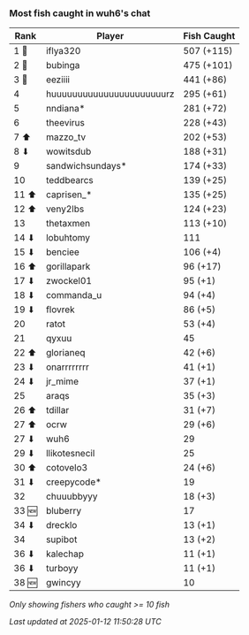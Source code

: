 ### Most fish caught in wuh6's chat
| Rank | Player | Fish Caught |
|------|--------|-----------|
| 1 🥇  | iflya320  | 507 (+115) |
| 2 🥈  | bubinga  | 475 (+101) |
| 3 🥉  | eeziiii  | 441 (+86) |
| 4  | huuuuuuuuuuuuuuuuuuuuuurz  | 295 (+61) |
| 5  | nndiana*  | 281 (+72) |
| 6  | theevirus  | 228 (+43) |
| 7 ⬆ | mazzo_tv  | 202 (+53) |
| 8 ⬇ | wowitsdub  | 188 (+31) |
| 9  | sandwichsundays*  | 174 (+33) |
| 10  | teddbearcs  | 139 (+25) |
| 11 ⬆ | caprisen_*  | 135 (+25) |
| 12 ⬆ | veny2lbs  | 124 (+23) |
| 13  | thetaxmen  | 113 (+10) |
| 14 ⬇ | lobuhtomy  | 111 |
| 15 ⬇ | benciee  | 106 (+4) |
| 16 ⬆ | gorillapark  | 96 (+17) |
| 17 ⬇ | zwockel01  | 95 (+1) |
| 18 ⬇ | commanda_u  | 94 (+4) |
| 19 ⬇ | flovrek  | 86 (+5) |
| 20  | ratot  | 53 (+4) |
| 21  | qyxuu  | 45 |
| 22 ⬆ | glorianeq  | 42 (+6) |
| 23 ⬇ | onarrrrrrrr  | 41 (+1) |
| 24 ⬇ | jr_mime  | 37 (+1) |
| 25  | araqs  | 35 (+3) |
| 26 ⬆ | tdillar  | 31 (+7) |
| 27 ⬆ | ocrw  | 29 (+6) |
| 27 ⬇ | wuh6  | 29 |
| 29 ⬇ | llikotesnecil  | 25 |
| 30 ⬆ | cotovelo3  | 24 (+6) |
| 31 ⬇ | creepycode*  | 19 |
| 32  | chuuubbyyy  | 18 (+3) |
| 33 🆕 | bluberry  | 17 |
| 34 ⬇ | drecklo  | 13 (+1) |
| 34  | supibot  | 13 (+2) |
| 36 ⬇ | kalechap  | 11 (+1) |
| 36 ⬇ | turboyy  | 11 (+1) |
| 38 🆕 | gwincyy  | 10 |

_Only showing fishers who caught >= 10 fish_

_Last updated at 2025-01-12 11:50:28 UTC_